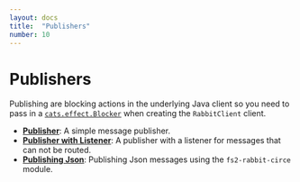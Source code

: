```yaml
---
layout: docs
title:  "Publishers"
number: 10
---
```


# Publishers

Publishing are blocking actions in the underlying Java client so you need to pass in a [`cats.effect.Blocker`](https://typelevel.org/cats-effect/concurrency/basics.html#choosing-thread-pool) when creating the `RabbitClient` client.

- **[Publisher](./publisher.html)**: A simple message publisher.
- **[Publisher with Listener](./publisher-with-listener.html)**: A publisher with a listener for messages that can not be routed.
- **[Publishing Json](./json.html)**: Publishing Json messages using the `fs2-rabbit-circe` module.
